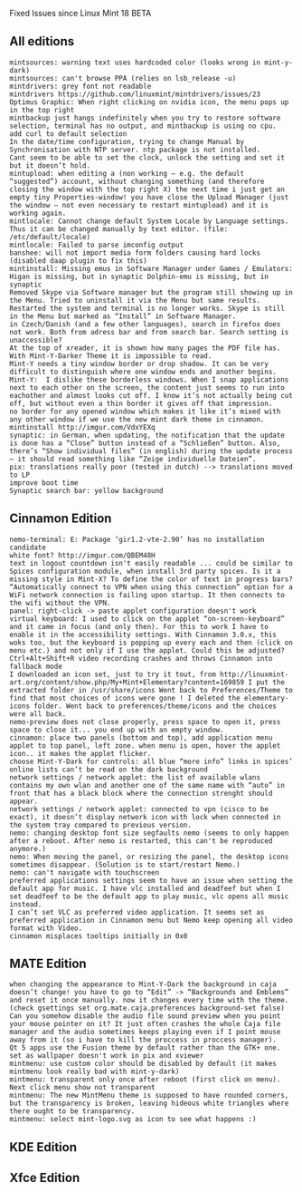 Fixed Issues since Linux Mint 18 BETA

All editions
------------
	mintsources: warning text uses hardcoded color (looks wrong in mint-y-dark)
	mintsources: can't browse PPA (relies on lsb_release -u)
	mintdrivers: grey font not readable
	mintdrivers https://github.com/linuxmint/mintdrivers/issues/23
	Optimus Graphic: When right clicking on nvidia icon, the menu pops up in the top right
	mintbackup just hangs indefinitely when you try to restore software selection, terminal has no output, and mintbackup is using no cpu.
	add curl to default selection
	In the date/time configuration, trying to change Manual by Synchronisation with NTP server. ntp package is not installed.
	Cant seem to be able to set the clock, unlock the setting and set it but it doesn’t hold.
	mintupload: when editing a (non working – e.g. the default “suggested”) account, without changing something (and therefore closing the window with the top right X) the next time i just get an empty tiny Properties-window! you have close the Upload Manager (just the window – not even necessary to restart mintupload) and it is working again.
	mintlocale: Cannot change default System Locale by Language settings. Thus it can be changed manually by text editor. (file: /etc/default/locale)
	mintlocale: Failed to parse imconfig output
	banshee: will not import media form folders causing hard locks (disabled daap plugin to fix this)
	mintinstall: Missing emus in Software Manager under Games / Emulators: Higan is missing, but in synaptic Dolphin-emu is missing, but in synaptic
	Removed Skype via Software manager but the program still showing up in the Menu. Tried to uninstall it via the Menu but same results. Restarted the system and terminal is no longer works. Skype is still in the Menu but marked as “Install” in Software Manager.
	in Czech/Danish (and a few other languages), search in firefox does not work. Both from adress bar and from search bar. Search setting is unaccessible?
	At the top of xreader, it is shown how many pages the PDF file has. With Mint-Y-Darker Theme it is impossible to read.
	Mint-Y needs a tiny window border or drop shadow. It can be very difficult to distinguish where one window ends and another begins.
	Mint-Y:  I dislike these borderless windows. When I snap applications next to each other on the screen, the content just seems to run into eachother and almost looks cut off. I know it’s not actually being cut off, but without even a thin border it gives off that impression.
	no border for any opened window which makes it like it’s mixed with any other window if we use the new mint dark theme in cinnamon.
	mintinstall http://imgur.com/VdxYEXq
	synaptic: in German, when updating, the notification that the update is done has a “Close” button instead of a “Schließen” button. Also, there’s “Show individual files” (in english) during the update process – it should read something like “Zeige individuelle Dateien”.
	pix: translations really poor (tested in dutch) --> translations moved to LP
	improve boot time
	Synaptic search bar: yellow background

Cinnamon Edition
----------------
	nemo-terminal: E: Package ‘gir1.2-vte-2.90’ has no installation candidate
	white font? http://imgur.com/QBEM48H
	text in logout countdown isn't easily readable ... could be similar to Spices configuration module, when install 3rd party spices. Is it a missing style in Mint-X? To define the color of text in progress bars?
	“Automatically connect to VPN when using this connection” option for a WiFi network connection is failing upon startup. It then connects to the wifi without the VPN.
	panel: right-click -> paste applet configuration doesn't work
	virtual keyboard: I used to click on the applet “on-screen-keyboard” and it came in focus (and only then). For this to work I have to enable it in the accessibility settings. With Cinnamon 3.0.x, this woks too, but the keyboard is popping up every each and then (click on menu etc.) and not only if I use the applet. Could this be adjusted?
	Ctrl+Alt+Shift+R video recording crashes and throws Cinnamon into fallback mode
	I downloaded an icon set, just to try it tout, from http://linuxmint-art.org/content/show.php/My+Mint+Elementary?content=169859 I put the extracted folder in /usr/share/icons Went back to Preferences/Theme to find that most choices of icons were gone ! I deleted the elementary-icons folder. Went back to preferences/theme/icons and the choices were all back.
	nemo-preview does not close properly, press space to open it, press space to close it... you end up with an empty window.
	cinnamon: place two panels (bottom and top), add application menu applet to top panel, left zone. when menu is open, hover the applet icon.. it makes the applet flicker.
	choose Mint-Y-Dark for controls: all blue “more info” links in spices’ online lists can’t be read on the dark background
	network settings / network applet: the list of available wlans contains my own wlan and another one of the same name with “auto” in front that has a black block where the connection strenght should appear.
	network settings / network applet: connected to vpn (cisco to be exact), it doesn’t display network icon with lock when connected in the system tray compared to previous version.
	nemo: changing desktop font size segfaults nemo (seems to only happen after a reboot. After nemo is restarted, this can't be reproduced anymore.)
	nemo: When moving the panel, or resizing the panel, the desktop icons sometimes disappear. (Solution is to start/restart Nemo.)
	nemo: can't navigate with touchscreen
	preferred applications settings seem to have an issue when setting the default app for music. I have vlc installed and deadfeef but when I set deadfeef to be the default app to play music, vlc opens all music instead.
	I can’t set VLC as preferred video application. It seems set as preferred application in Cinnamon menu but Nemo keep opening all video format with Video.
	cinnamon misplaces tooltips initially in 0x0

MATE Edition
------------
	when changing the appearance to Mint-Y-Dark the background in caja doesn’t change! you have to go to “Edit” -> “Backgrounds and Emblems” and reset it once manually. now it changes every time with the theme. (check gsettings set org.mate.caja.preferences background-set false)
	Can you somehow disable the audio file sound preview when you point your mouse pointer on it? It just often crashes the whole Caja file manager and the audio sometimes keeps playing even if I point mouse away from it (so i have to kill the proccess in proccess manager).
	Qt 5 apps use the Fusion theme by default rather than the GTK+ one.
	set as wallpaper doesn't work in pix and xviewer
	mintmenu: use custom color should be disabled by default (it makes mintmenu look really bad with mint-y-dark)
	mintmenu: transparent only once after reboot (first click on menu). Next click menu show not transparent
	mintmenu: The new MintMenu theme is supposed to have rounded corners, but the transparency is broken, leaving hideous white triangles where there ought to be transparency.
	mintmenu: select mint-logo.svg as icon to see what happens :)

KDE Edition
-----------

Xfce Edition
------------
